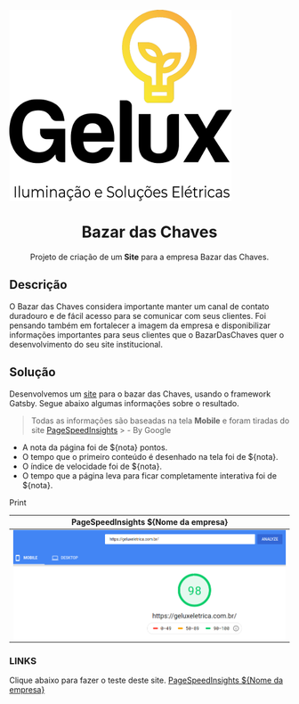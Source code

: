<img src="./src/img/gelux.png" align="center"></img>

<h1 align="center">Bazar das Chaves</h1>
<p align="center">Projeto de criação de um<strong> Site</strong> para a empresa Bazar das Chaves.</p>

## Descrição

O Bazar das Chaves considera importante manter um canal de contato duradouro e de fácil acesso para se comunicar com seus clientes. Foi pensando também em fortalecer a imagem da empresa e disponibilizar informações importantes para seus clientes que o BazarDasChaves quer o desenvolvimento do seu site institucional.

## Solução

Desenvolvemos um [site](https://bazardaschaves.com.br/) para o bazar das Chaves, usando o framework Gatsby.
Segue abaixo algumas informações sobre o resultado.

> Todas as informações são baseadas na tela **Mobile** e foram tiradas do site [PageSpeedInsights](https://developers.google.com/speed/pagespeed/insights/) > - By Google

- A nota da página foi de \${nota} pontos.
- O tempo que o primeiro conteúdo é desenhado na tela foi de \${nota}.
- O índice de velocidade foi de \${nota}.
- O tempo que a página leva para ficar completamente interativa foi de \${nota}.

Print

|                                           PageSpeedInsights \${Nome da empresa}                                            |
| :------------------------------------------------------------------------------------------------------------------------: |
| <img src="./src/img/pageSpeedTest.png" align="center" alt="imagem com o teste realizado no PageSpeedInsights da empresa"/> |

### LINKS

Clique abaixo para fazer o teste deste site.
[PageSpeedInsights \${Nome da empresa}](`https://developers.google.com/speed/pagespeed/insights/?url=https%3A%2F%2F${SiteDaEmpresa}%2F&tab=mobile`)
